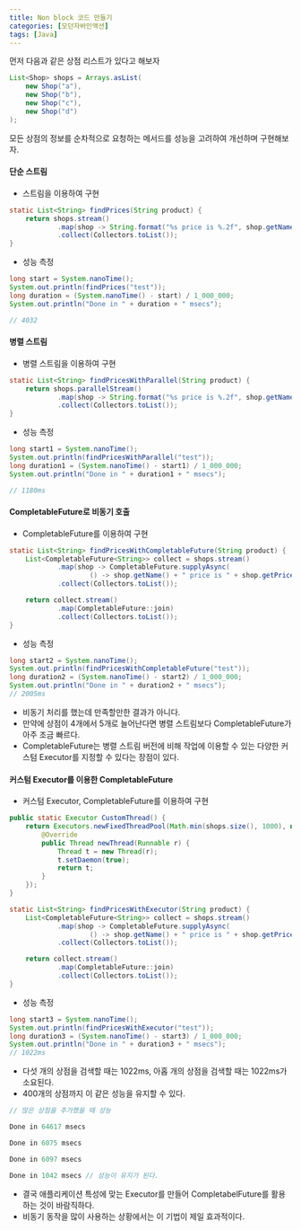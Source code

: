 ```yaml
---
title: Non block 코드 만들기
categories: [모던자바인액션]
tags: [Java]
---
```


먼저 다음과 같은 상점 리스트가 있다고 해보자

```java
List<Shop> shops = Arrays.asList(
    new Shop("a"),
    new Shop("b"),
    new Shop("c"),
    new Shop("d")
);
```

모든 상점의 정보를 순차적으로 요청하는 메서드를 성능을 고려하여 개선하며 구현해보자.

#### 단순 스트림

- 스트림을 이용하여 구현

```java
static List<String> findPrices(String product) {
    return shops.stream()
            .map(shop -> String.format("%s price is %.2f", shop.getName(), shop.getPrice(product)))
            .collect(Collectors.toList());
}
```

- 성능 측정

```java
long start = System.nanoTime();
System.out.println(findPrices("test"));
long duration = (System.nanoTime() - start) / 1_000_000;
System.out.println("Done in " + duration + " msecs");

// 4032
```


#### 병렬 스트림

- 병렬 스트림을 이용하여 구현

```java
static List<String> findPricesWithParallel(String product) {
    return shops.parallelStream()
            .map(shop -> String.format("%s price is %.2f", shop.getName(), shop.getPrice(product)))
            .collect(Collectors.toList());
}
```

- 성능 측정

```java
long start1 = System.nanoTime();
System.out.println(findPricesWithParallel("test"));
long duration1 = (System.nanoTime() - start1) / 1_000_000;
System.out.println("Done in " + duration1 + " msecs");

// 1180ms
```


#### CompletableFuture로 비동기 호출

- CompletableFuture를 이용하여 구현

```java
static List<String> findPricesWithCompletableFuture(String product) {
    List<CompletableFuture<String>> collect = shops.stream()
            .map(shop -> CompletableFuture.supplyAsync(
                    () -> shop.getName() + " price is " + shop.getPrice(product)))
            .collect(Collectors.toList());

    return collect.stream()
            .map(CompletableFuture::join)
            .collect(Collectors.toList());
}
```

- 성능 측정

```java
long start2 = System.nanoTime();
System.out.println(findPricesWithCompletableFuture("test"));
long duration2 = (System.nanoTime() - start2) / 1_000_000;
System.out.println("Done in " + duration2 + " msecs");
// 2005ms
```

- 비동기 처리를 했는데 만족할만한 결과가 아니다. 
- 만약에 상점이 4개에서 5개로 늘어난다면 병렬 스트림보다 CompletableFuture가 아주 조금 빠르다.
- CompletableFuture는 병렬 스트림 버전에 비해 작업에 이용할 수 있는 다양한 커스텀 Executor를 지정할 수 있다는 장점이 있다.

#### 커스텀 Executor를 이용한 CompletableFuture
- 커스텀 Executor, CompletableFuture를 이용하여 구현

```java
public static Executor CustomThread() {
    return Executors.newFixedThreadPool(Math.min(shops.size(), 1000), new ThreadFactory() {
        @Override
        public Thread newThread(Runnable r) {
            Thread t = new Thread(r);
            t.setDaemon(true);
            return t;
        }
    });
}
```

```java
static List<String> findPricesWithExecutor(String product) {
    List<CompletableFuture<String>> collect = shops.stream()
            .map(shop -> CompletableFuture.supplyAsync(
                    () -> shop.getName() + " price is " + shop.getPrice(product), CustomThread()))
            .collect(Collectors.toList());

    return collect.stream()
            .map(CompletableFuture::join)
            .collect(Collectors.toList());
}
```

- 성능 측정

```java
long start3 = System.nanoTime();
System.out.println(findPricesWithExecutor("test"));
long duration3 = (System.nanoTime() - start3) / 1_000_000;
System.out.println("Done in " + duration3 + " msecs");
// 1022ms
```

- 다섯 개의 상점을 검색할 때는 1022ms, 아홉 개의 상점을 검색할 때는 1022ms가 소요된다.
- 400개의 상점까지 이 같은 성능을 유지할 수 있다.

```java
// 많은 상점을 추가했을 때 성능

Done in 64617 msecs

Done in 6075 msecs

Done in 6097 msecs

Done in 1042 msecs // 성능이 유지가 된다.
```

- 결국 애플리케이션 특성에 맞는 Executor를 만들어 CompletabelFuture를 활용하는 것이 바람직하다.
- 비동기 동작을 많이 사용하는 상황에서는 이 기법이 제일 효과적이다.